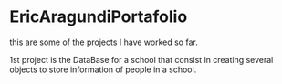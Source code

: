 # EricAragundiPortafolio
this are some of the projects I have worked so far.

1st project is the DataBase for a school that consist in creating several objects to store information of people in a school.

